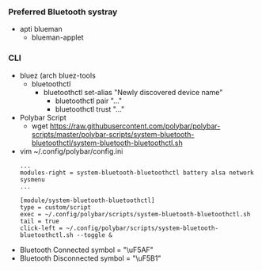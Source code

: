 ### Preferred Bluetooth systray
- apti blueman
    - blueman-applet

### CLI
- bluez (arch bluez-tools
    - bluetoothctl
        - bluetoothctl set-alias "Newly discovered device name"
            - bluetoothctl pair "..."
            - bluetoothctl trust "..."
- Polybar Script
    - wget https://raw.githubusercontent.com/polybar/polybar-scripts/master/polybar-scripts/system-bluetooth-bluetoothctl/system-bluetooth-bluetoothctl.sh
- vim ~/.config/polybar/config.ini
    ```
    ...
    modules-right = system-bluetooth-bluetoothctl battery alsa network sysmenu
    ...

    [module/system-bluetooth-bluetoothctl]                                                                                         
    type = custom/script
    exec = ~/.config/polybar/scripts/system-bluetooth-bluetoothctl.sh
    tail = true
    click-left = ~/.config/polybar/scripts/system-bluetooth-bluetoothctl.sh --toggle &
    ```
- Bluetooth Connected symbol = "\uF5AF"
- Bluetooth Disconnected symbol = "\uF5B1"
